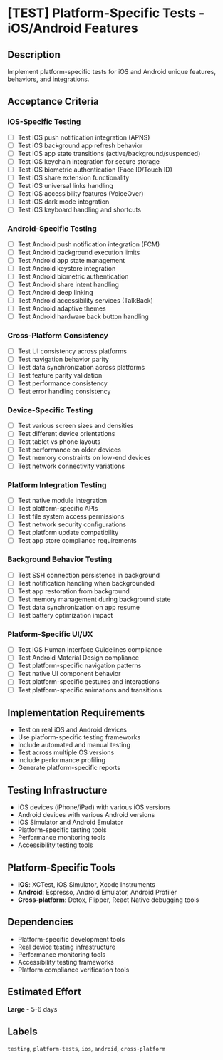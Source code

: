 # [TEST] Platform-Specific Tests - iOS/Android Features

## Description
Implement platform-specific tests for iOS and Android unique features, behaviors, and integrations.

## Acceptance Criteria

### iOS-Specific Testing
- [ ] Test iOS push notification integration (APNS)
- [ ] Test iOS background app refresh behavior
- [ ] Test iOS app state transitions (active/background/suspended)
- [ ] Test iOS keychain integration for secure storage
- [ ] Test iOS biometric authentication (Face ID/Touch ID)
- [ ] Test iOS share extension functionality
- [ ] Test iOS universal links handling
- [ ] Test iOS accessibility features (VoiceOver)
- [ ] Test iOS dark mode integration
- [ ] Test iOS keyboard handling and shortcuts

### Android-Specific Testing
- [ ] Test Android push notification integration (FCM)
- [ ] Test Android background execution limits
- [ ] Test Android app state management
- [ ] Test Android keystore integration
- [ ] Test Android biometric authentication
- [ ] Test Android share intent handling
- [ ] Test Android deep linking
- [ ] Test Android accessibility services (TalkBack)
- [ ] Test Android adaptive themes
- [ ] Test Android hardware back button handling

### Cross-Platform Consistency
- [ ] Test UI consistency across platforms
- [ ] Test navigation behavior parity
- [ ] Test data synchronization across platforms
- [ ] Test feature parity validation
- [ ] Test performance consistency
- [ ] Test error handling consistency

### Device-Specific Testing
- [ ] Test various screen sizes and densities
- [ ] Test different device orientations
- [ ] Test tablet vs phone layouts
- [ ] Test performance on older devices
- [ ] Test memory constraints on low-end devices
- [ ] Test network connectivity variations

### Platform Integration Testing
- [ ] Test native module integration
- [ ] Test platform-specific APIs
- [ ] Test file system access permissions
- [ ] Test network security configurations
- [ ] Test platform update compatibility
- [ ] Test app store compliance requirements

### Background Behavior Testing
- [ ] Test SSH connection persistence in background
- [ ] Test notification handling when backgrounded
- [ ] Test app restoration from background
- [ ] Test memory management during background state
- [ ] Test data synchronization on app resume
- [ ] Test battery optimization impact

### Platform-Specific UI/UX
- [ ] Test iOS Human Interface Guidelines compliance
- [ ] Test Android Material Design compliance
- [ ] Test platform-specific navigation patterns
- [ ] Test native UI component behavior
- [ ] Test platform-specific gestures and interactions
- [ ] Test platform-specific animations and transitions

## Implementation Requirements
- Test on real iOS and Android devices
- Use platform-specific testing frameworks
- Include automated and manual testing
- Test across multiple OS versions
- Include performance profiling
- Generate platform-specific reports

## Testing Infrastructure
- iOS devices (iPhone/iPad) with various iOS versions
- Android devices with various Android versions
- iOS Simulator and Android Emulator
- Platform-specific testing tools
- Performance monitoring tools
- Accessibility testing tools

## Platform-Specific Tools
- **iOS**: XCTest, iOS Simulator, Xcode Instruments
- **Android**: Espresso, Android Emulator, Android Profiler
- **Cross-platform**: Detox, Flipper, React Native debugging tools

## Dependencies
- Platform-specific development tools
- Real device testing infrastructure
- Performance monitoring tools
- Accessibility testing frameworks
- Platform compliance verification tools

## Estimated Effort
**Large** - 5-6 days

## Labels
`testing`, `platform-tests`, `ios`, `android`, `cross-platform`